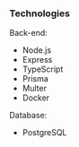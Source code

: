 ### Technologies

Back-end:

- Node.js
- Express
- TypeScript
- Prisma
- Multer
- Docker

Database:

- PostgreSQL